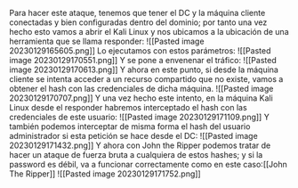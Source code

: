 Para hacer este ataque, tenemos que tener el DC y la máquina cliente conectadas y bien configuradas dentro del dominio; por tanto una vez hecho esto vamos a abrir el Kali Linux y nos ubicamos a la ubicación de una herramienta que se llama responder:
![[Pasted image 20230129165605.png]]
Lo ejecutamos con estos parámetros:
![[Pasted image 20230129170551.png]]
Y se pone a envenenar el tráfico:
![[Pasted image 20230129170613.png]]
Y ahora en este punto, si desde la máquina cliente se intenta acceder a un recurso compartido que no existe, vamos a obtener el hash con las credenciales de dicha máquina.
![[Pasted image 20230129170707.png]]
Y una vez hecho este intento, en la máquina Kali Linux desde el responder habremos interceptado el hash con las credenciales de este usuario:
![[Pasted image 20230129171109.png]]
Y también podemos interceptar de misma forma el hash del usuario administrador si esta petición se hace desde el DC:
![[Pasted image 20230129171432.png]]
Y ahora con John the Ripper podemos tratar de hacer un ataque de fuerza bruta a cualquiera de estos hashes; y si la password es débil, va a funcionar correctamente como en este caso:[[John The Ripper]]
![[Pasted image 20230129171752.png]]


